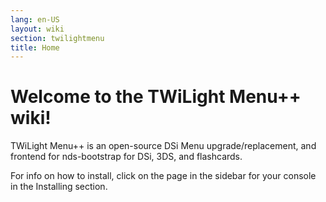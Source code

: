 ```yaml
---
lang: en-US
layout: wiki
section: twilightmenu
title: Home
---
```


# Welcome to the TWiLight Menu++ wiki!

TWiLight Menu++ is an open-source DSi Menu upgrade/replacement, and frontend for nds-bootstrap for DSi, 3DS, and flashcards.

For info on how to install, click on the page in the sidebar for your console in the Installing section.
